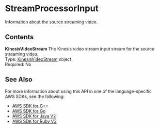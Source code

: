 # StreamProcessorInput<a name="API_StreamProcessorInput"></a>

Information about the source streaming video\. 

## Contents<a name="API_StreamProcessorInput_Contents"></a>

 **KinesisVideoStream**   <a name="rekognition-Type-StreamProcessorInput-KinesisVideoStream"></a>
The Kinesis video stream input stream for the source streaming video\.  
Type: [KinesisVideoStream](API_KinesisVideoStream.md) object  
Required: No

## See Also<a name="API_StreamProcessorInput_SeeAlso"></a>

For more information about using this API in one of the language\-specific AWS SDKs, see the following:
+  [AWS SDK for C\+\+](https://docs.aws.amazon.com/goto/SdkForCpp/rekognition-2016-06-27/StreamProcessorInput) 
+  [AWS SDK for Go](https://docs.aws.amazon.com/goto/SdkForGoV1/rekognition-2016-06-27/StreamProcessorInput) 
+  [AWS SDK for Java V2](https://docs.aws.amazon.com/goto/SdkForJavaV2/rekognition-2016-06-27/StreamProcessorInput) 
+  [AWS SDK for Ruby V3](https://docs.aws.amazon.com/goto/SdkForRubyV3/rekognition-2016-06-27/StreamProcessorInput) 